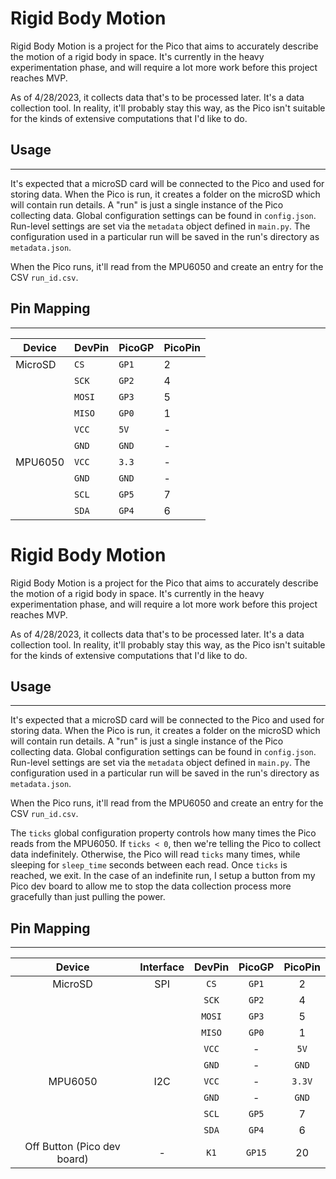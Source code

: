 # Rigid Body Motion

Rigid Body Motion is a project for the Pico that aims to accurately describe the motion of a rigid body in space. It's currently in the heavy experimentation phase, and will require a lot more work before this project reaches MVP.

As of 4/28/2023, it collects data that's to be processed later. It's a data collection tool. In reality, it'll probably stay this way, as the Pico isn't suitable for the kinds of extensive computations that I'd like to do.

## Usage
---
It's expected that a microSD card will be connected to the Pico and used for storing data. When the Pico is run, it creates a folder on the microSD which will contain run details. A "run" is just a single instance of the Pico collecting data. Global configuration settings can be found in `config.json`. Run-level settings are set via the `metadata` object defined in `main.py`. The configuration used in a particular run will be saved in the run's directory as `metadata.json`.

When the Pico runs, it'll read from the MPU6050 and create an entry for the CSV `run_id.csv`.

## Pin Mapping
---

|Device|DevPin|PicoGP|PicoPin|
|---|---|---|---|
| MicroSD | `CS` | `GP1` | 2 |
|| `SCK` | `GP2` | 4 |
|| `MOSI` | `GP3` | 5 |
|| `MISO` | `GP0` | 1 |
|| `VCC` | `5V` |-|
|| `GND` | `GND` |-|
| MPU6050 | `VCC` | `3.3` |-|
|| `GND` | `GND` |-|
|| `SCL` | `GP5` | 7 |
|| `SDA` | `GP4` | 6 |
# Rigid Body Motion

Rigid Body Motion is a project for the Pico that aims to accurately describe the motion of a rigid body in space. It's currently in the heavy experimentation phase, and will require a lot more work before this project reaches MVP.

As of 4/28/2023, it collects data that's to be processed later. It's a data collection tool. In reality, it'll probably stay this way, as the Pico isn't suitable for the kinds of extensive computations that I'd like to do.

## Usage
---
It's expected that a microSD card will be connected to the Pico and used for storing data. When the Pico is run, it creates a folder on the microSD which will contain run details. A "run" is just a single instance of the Pico collecting data. Global configuration settings can be found in `config.json`. Run-level settings are set via the `metadata` object defined in `main.py`. The configuration used in a particular run will be saved in the run's directory as `metadata.json`.

When the Pico runs, it'll read from the MPU6050 and create an entry for the CSV `run_id.csv`.

The `ticks` global configuration property controls how many times the Pico reads from the MPU6050. If `ticks < 0`, then we're telling the Pico to collect data indefinitely. Otherwise, the Pico will read `ticks` many times, while sleeping for `sleep_time` seconds between each read. Once `ticks` is reached, we exit. In the case of an indefinite run, I setup a button from my Pico dev board to allow me to stop the data collection process more gracefully than just pulling the power.

## Pin Mapping
---

|Device|Interface|DevPin|PicoGP|PicoPin|
|:---:|:---:|:---:|:---:|:---:|
| MicroSD | SPI | `CS` | `GP1` | 2 |
||| `SCK` | `GP2` | 4 |
||| `MOSI` | `GP3` | 5 |
||| `MISO` | `GP0` | 1 |
||| `VCC` |-| `5V` |
||| `GND` |-| `GND` |
| MPU6050 | I2C | `VCC` |-| `3.3V` |
||| `GND` |-| `GND` |
||| `SCL` | `GP5` | 7 |
||| `SDA` | `GP4` | 6 |
| Off Button (Pico dev board) |-| `K1` | `GP15` | 20 |
